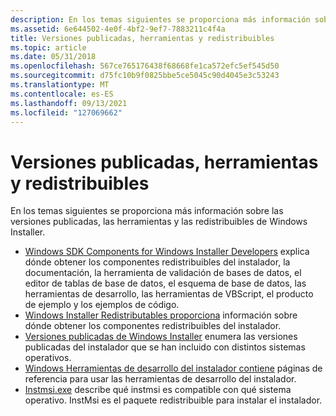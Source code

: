 ```yaml
---
description: En los temas siguientes se proporciona más información sobre las versiones publicadas, las herramientas y las redistribuibles de Windows Installer.
ms.assetid: 6e644502-4e0f-4bf2-9ef7-7883211c4f4a
title: Versiones publicadas, herramientas y redistribuibles
ms.topic: article
ms.date: 05/31/2018
ms.openlocfilehash: 567ce765176438f68668fe1ca572efc5ef545d50
ms.sourcegitcommit: d75fc10b9f0825bbe5ce5045c90d4045e3c53243
ms.translationtype: MT
ms.contentlocale: es-ES
ms.lasthandoff: 09/13/2021
ms.locfileid: "127069662"
---
```

# <a name="released-versions-tools-and-redistributables"></a>Versiones publicadas, herramientas y redistribuibles

En los temas siguientes se proporciona más información sobre las versiones publicadas, las herramientas y las redistribuibles de Windows Installer.

-   [Windows SDK Components for Windows Installer Developers](platform-sdk-components-for-windows-installer-developers.md) explica dónde obtener los componentes redistribuibles del instalador, la documentación, la herramienta de validación de bases de datos, el editor de tablas de base de datos, el esquema de base de datos, las herramientas de desarrollo, las herramientas de VBScript, el producto de ejemplo y los ejemplos de código.
-   [Windows Installer Redistributables proporciona](windows-installer-redistributables.md) información sobre dónde obtener los componentes redistribuibles del instalador.
-   [Versiones publicadas de Windows Installer](released-versions-of-windows-installer.md) enumera las versiones publicadas del instalador que se han incluido con distintos sistemas operativos.
-   [Windows Herramientas de desarrollo del instalador contiene](windows-installer-development-tools.md) páginas de referencia para usar las herramientas de desarrollo del instalador.
-   [Instmsi.exe](instmsi-exe.md) describe qué instmsi es compatible con qué sistema operativo. InstMsi es el paquete redistribuible para instalar el instalador.

 

 



